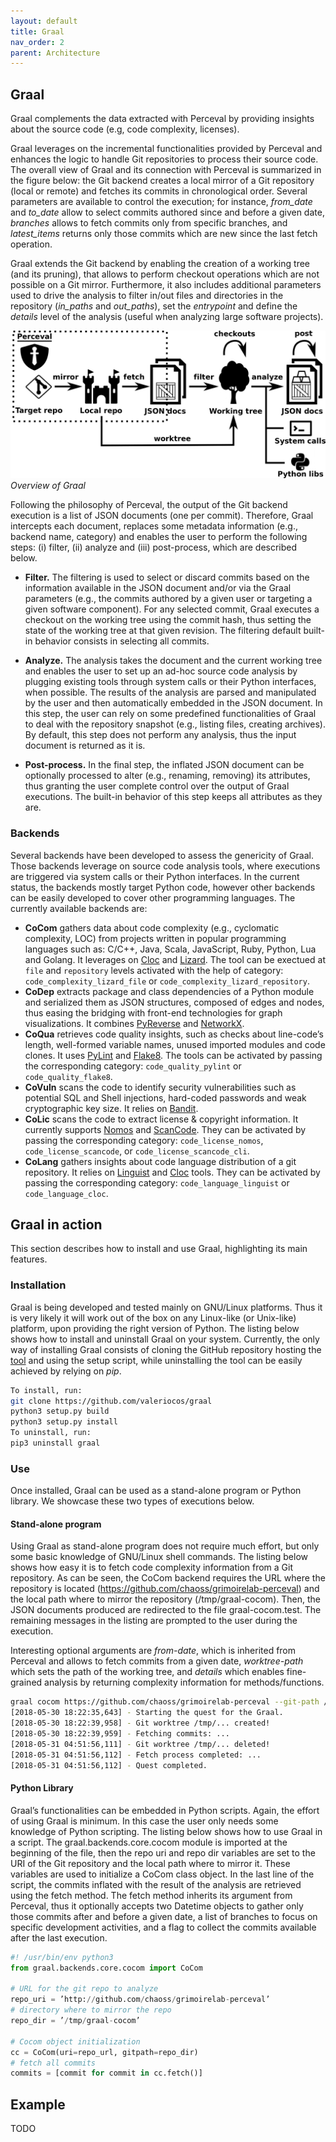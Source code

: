 ```yaml
---
layout: default
title: Graal
nav_order: 2
parent: Architecture
---
```


## Graal

Graal complements the data extracted with Perceval by providing insights about the source code (e.g, code complexity, licenses).

Graal leverages on the incremental functionalities provided by Perceval and enhances the logic to handle Git repositories
to process their source code. The overall view of Graal and its connection with Perceval is summarized in the figure below: the Git backend creates a local mirror of a Git repository (local or
remote) and fetches its commits in chronological order. Several parameters are available to control the execution; for instance, *from_date* and *to_date* allow to select commits authored since
and before a given date, *branches* allows to fetch commits only from specific branches, and *latest_items* returns only those commits which are new since the last fetch operation.

Graal extends the Git backend by enabling the creation of a working tree (and its pruning), that allows to perform checkout operations which are not possible on a Git mirror. Furthermore,
it also includes additional parameters used to drive the analysis to filter in/out files and directories in the repository (*in_paths* and *out_paths*), set the *entrypoint* and define the *details* level
of the analysis (useful when analyzing large software projects).

![](../../assets/graal.png)
*Overview of Graal*

Following the philosophy of Perceval, the output of the Git backend execution is a list of JSON documents (one per
commit). Therefore, Graal intercepts each document, replaces some metadata information (e.g., backend name, category) and
enables the user to perform the following steps: (i) filter, (ii)
analyze and (iii) post-process, which are described below.

- **Filter.**
    The filtering is used to select or discard commits based on the information available in the JSON document
    and/or via the Graal parameters (e.g., the commits authored by a given user or targeting a given software component).
    For any selected commit, Graal executes a checkout on the working tree using the commit hash, thus setting the state of
    the working tree at that given revision. The filtering default built-in behavior consists in selecting all commits.

- **Analyze.**
    The analysis takes the document and the current working tree and enables the user to set up an ad-hoc
    source code analysis by plugging existing tools through system calls or their Python interfaces, when possible. The results of
    the analysis are parsed and manipulated by the user and then automatically embedded in the JSON document. In this step,
    the user can rely on some predefined functionalities of Graal to deal with the repository snapshot (e.g., listing files, creating
    archives). By default, this step does not perform any analysis, thus the input document is returned as it is.

- **Post-process.**
    In the final step, the inflated JSON document can be optionally processed to alter (e.g., renaming, removing) its attributes, thus granting the user complete control 
    over the output of Graal executions. The built-in behavior of this step keeps all attributes as they are.
 
### Backends
Several backends have been developed to assess the genericity of Graal. Those backends leverage on source code analysis
tools, where executions are triggered via system calls or their Python interfaces. In the current status, the backends
mostly target Python code, however other backends can be easily developed to cover other programming languages. The
currently available backends are:
- **CoCom** gathers data about code complexity (e.g., cyclomatic complexity, LOC) from projects written in popular programming languages such as: C/C++, Java, Scala, JavaScript, Ruby, Python, Lua and Golang. It leverages on [Cloc](http://cloc.sourceforge.net/) and [Lizard](https://github.com/terryyin/lizard). The tool can be exectued at `file` and `repository` levels activated with the help of category: `code_complexity_lizard_file` or `code_complexity_lizard_repository`.
- **CoDep** extracts package and class dependencies of a Python module and serialized them as JSON structures, composed of edges and nodes, thus easing the bridging with front-end technologies for graph visualizations. It combines [PyReverse](https://pypi.org/project/pyreverse/) and [NetworkX](https://networkx.github.io/).
- **CoQua** retrieves code quality insights, such as checks about line-code’s length, well-formed variable names, unused imported modules and code clones. It uses [PyLint](https://www.pylint.org/) and [Flake8](http://flake8.pycqa.org/en/latest/index.html). The tools can be activated by passing the corresponding category: `code_quality_pylint` or `code_quality_flake8`.
- **CoVuln** scans the code to identify security vulnerabilities such as potential SQL and Shell injections, hard-coded passwords and weak cryptographic key size. It relies on [Bandit](https://github.com/PyCQA/bandit).
- **CoLic** scans the code to extract license & copyright information. It currently supports [Nomos](https://github.com/fossology/fossology/tree/master/src/nomos) and [ScanCode](https://github.com/nexB/scancode-toolkit). They can be activated by passing the corresponding category: `code_license_nomos`, `code_license_scancode`, or `code_license_scancode_cli`.
- **CoLang** gathers insights about code language distribution of a git repository. It relies on [Linguist](https://github.com/github/linguist) and [Cloc](http://cloc.sourceforge.net/) tools. They can be activated by passing the corresponding category: `code_language_linguist` or `code_language_cloc`.

## Graal in action
This section describes how to install and use Graal, highlighting its main features.

### Installation

Graal is being developed and tested mainly on GNU/Linux platforms. Thus it is very likely it will work out of the box
on any Linux-like (or Unix-like) platform, upon providing the right version of Python. The listing below shows how to install and uninstall Graal on your system. Currently, the only way of installing Graal consists of cloning the GitHub repository
hosting the [tool](https://github.com/chaoss/grimoirelab-graal) and using the setup script, while uninstalling the tool can be easily achieved by relying on *pip*.

```bash
To install, run:
git clone https://github.com/valeriocos/graal
python3 setup.py build
python3 setup.py install
To uninstall, run:
pip3 uninstall graal
```

### Use

Once installed, Graal can be used as a stand-alone program or Python library. We showcase these two types of executions below.

#### Stand-alone program
Using Graal as stand-alone program does not require much effort, but only some basic knowledge of GNU/Linux shell commands. The listing below shows
how easy it is to fetch code complexity information from a Git repository. As can be seen, the CoCom backend requires the URL where the repository is located (https://github.com/chaoss/grimoirelab-perceval) and the local path where to
mirror the repository (/tmp/graal-cocom). Then, the JSON documents produced are redirected to the file graal-cocom.test. The remaining messages in the listing are prompted to the user
during the execution. 

Interesting optional arguments are *from-date*, which is inherited from Perceval and allows to fetch commits from a given date, *worktree-path* which sets the path of the working tree,
and *details* which enables fine-grained analysis by returning complexity information for methods/functions.

```bash
graal cocom https://github.com/chaoss/grimoirelab-perceval --git-path /tmp/graal-cocom > /graal-cocom.test
[2018-05-30 18:22:35,643] - Starting the quest for the Graal.
[2018-05-30 18:22:39,958] - Git worktree /tmp/... created!
[2018-05-30 18:22:39,959] - Fetching commits: ...
[2018-05-31 04:51:56,111] - Git worktree /tmp/... deleted!
[2018-05-31 04:51:56,112] - Fetch process completed: ...
[2018-05-31 04:51:56,112] - Quest completed.
```

#### Python Library
Graal’s functionalities can be embedded in Python scripts. Again, the effort of using Graal is minimum. In this case the user only needs some knowledge of Python
scripting. The listing below shows how to use Graal in a script. The graal.backends.core.cocom module is imported at the beginning of the file, then the repo uri and repo dir variables
are set to the URI of the Git repository and the local path where to mirror it. These variables are used to initialize a CoCom class object. In the last line of the script, the commits
inflated with the result of the analysis are retrieved using the fetch method. The fetch method inherits its argument from Perceval, thus it optionally accepts two Datetime objects to
gather only those commits after and before a given date, a list of branches to focus on specific development activities, and a flag to collect the commits available after the last execution.

```python
#! /usr/bin/env python3
from graal.backends.core.cocom import CoCom

# URL for the git repo to analyze
repo_uri = ’http://github.com/chaoss/grimoirelab-perceval’
# directory where to mirror the repo
repo_dir = ’/tmp/graal-cocom’

# Cocom object initialization
cc = CoCom(uri=repo_url, gitpath=repo_dir)
# fetch all commits
commits = [commit for commit in cc.fetch()]
```

## Example
TODO